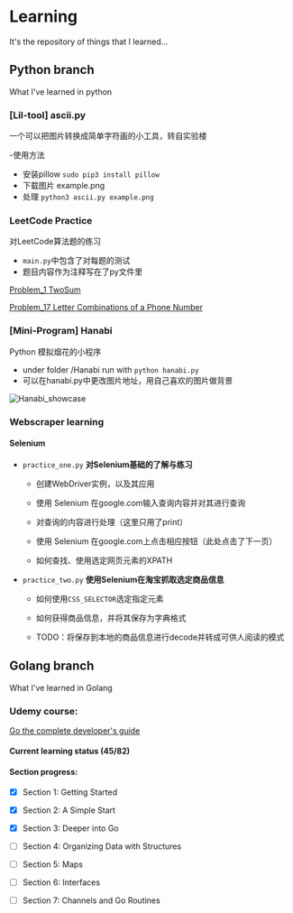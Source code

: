# Learning
It's the repository of things that I learned...

## Python branch
What I've learned in python

### [Lil-tool] ascii.py

一个可以把图片转换成简单字符画的小工具，转自实验楼

-使用方法
* 安装pillow `sudo pip3 install pillow`
* 下载图片 example.png
* 处理 `python3 ascii.py example.png`

### LeetCode Practice

对LeetCode算法题的练习
* `main.py`中包含了对每题的测试
* 题目内容作为注释写在了py文件里

[Problem_1 TwoSum](https://github.com/DavidNeko/Learning/blob/Python/LeetCodePractice/p_001_TwoSum.py)

[Problem_17 Letter Combinations of a Phone Number](https://github.com/DavidNeko/Learning/blob/Python/LeetCodePractice/p_017_Letter_Combinations_of_a_Phone_Number.py)


### [Mini-Program] Hanabi

Python 模拟烟花的小程序
* under folder /Hanabi run with `python hanabi.py`
* 可以在hanabi.py中更改图片地址，用自己喜欢的图片做背景

![Hanabi_showcase](https://i.makeagif.com/media/9-14-2018/rgKbNS.gif)

### Webscraper learning

#### Selenium

* `practice_one.py` **对Selenium基础的了解与练习**
	
	* 创建WebDriver实例，以及其应用
	
	* 使用 Selenium 在google.com输入查询内容并对其进行查询
	
	* 对查询的内容进行处理（这里只用了print）
	
	* 使用 Selenium 在google.com上点击相应按钮（此处点击了下一页）
	
	* 如何查找、使用选定网页元素的XPATH
	
	
* `practice_two.py` **使用Selenium在淘宝抓取选定商品信息**

	* 如何使用`CSS_SELECTOR`选定指定元素
	
	* 如何获得商品信息，并将其保存为字典格式
	
	* TODO：将保存到本地的商品信息进行decode并转成可供人阅读的模式



## Golang branch
What I've learned in Golang

### Udemy course: 
[Go the complete developer's guide](https://www.udemy.com/go-the-complete-developers-guide/)

#### Current learning status (45/82)
#### Section progress:
- [x] Section 1: Getting Started
- [x] Section 2: A Simple Start
- [x] Section 3: Deeper into Go
- [ ] Section 4: Organizing Data with Structures
- [ ] Section 5: Maps
- [ ] Section 6: Interfaces
- [ ] Section 7: Channels and Go Routines


